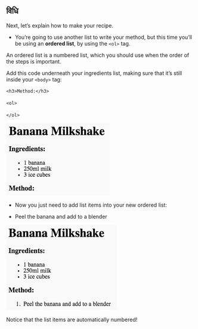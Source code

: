 ## विधि

Next, let’s explain how to make your recipe.

+ You’re going to use another list to write your method, but this time you’ll be using an **ordered list**, by using the `<ol>` tag.

An ordered list is a numbered list, which you should use when the order of the steps is important.

Add this code underneath your ingredients list, making sure that it’s still inside your `<body>` tag:

    <h3>Method:</h3>
    
    <ol>
    
    </ol>
    

![स्क्रीनशॉट](images/recipe-method.png)

+ Now you just need to add list items into your new ordered list:

    <li>Peel the banana and add to a blender</li>
    

![स्क्रीनशॉट](images/recipe-ol.png)

Notice that the list items are automatically numbered!